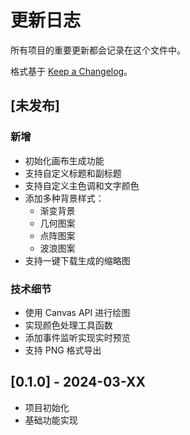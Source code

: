 # 更新日志

所有项目的重要更新都会记录在这个文件中。

格式基于 [Keep a Changelog](https://keepachangelog.com/zh-CN/1.0.0/)。

## [未发布]

### 新增
- 初始化画布生成功能
- 支持自定义标题和副标题
- 支持自定义主色调和文字颜色
- 添加多种背景样式：
  - 渐变背景
  - 几何图案
  - 点阵图案
  - 波浪图案
- 支持一键下载生成的缩略图

### 技术细节
- 使用 Canvas API 进行绘图
- 实现颜色处理工具函数
- 添加事件监听实现实时预览
- 支持 PNG 格式导出

## [0.1.0] - 2024-03-XX
- 项目初始化
- 基础功能实现 